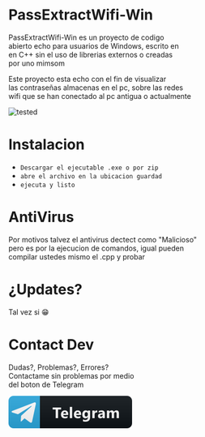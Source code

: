 # PassExtractWifi-Win
PassExtractWifi-Win es un proyecto de codigo </br>
abierto echo para usuarios de Windows, escrito en</br>
en C++ sin el uso de librerias externos o creadas</br>
por uno mimsom

Este proyecto esta echo con el fin de visualizar</br>
las contraseñas almacenas en el pc, sobre las redes </br>
wifi que se han conectado al pc antigua o actualmente </br>

![tested](https://img.shields.io/badge/Tested-Windows-blue)</br>

# Instalacion
* `Descargar el ejecutable .exe o por zip `
* `abre el archivo en la ubicacion guardad`
* `ejecuta y listo`

# AntiVirus
Por motivos talvez el antivirus dectect como "Malicioso"</br>
pero es por la ejecucion de comandos, igual pueden </br>
compilar ustedes mismo el .cpp y probar 

# ¿Updates?
Tal vez si 😁

# Contact Dev
Dudas?, Problemas?, Errores?</br>
Contactame sin problemas por medio</br>
del boton de Telegram
</br>

[![testers](https://raw.githubusercontent.com/MikeCodesDotNET/ColoredBadges/master/svg/social/telegram.svg)](https://t.me/HackForAll1)
